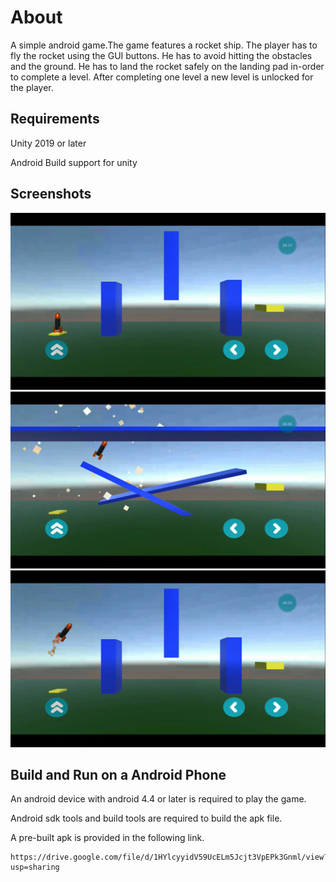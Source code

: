 # About
A simple android game.The game features a rocket ship. The player has to fly the rocket using the GUI buttons. He has to avoid hitting the obstacles and the ground. He has to land the rocket safely on the landing pad in-order to complete a level. After completing one level a new level is unlocked for the player.

## Requirements
Unity 2019 or later

Android Build support for unity


## Screenshots
<img src="https://github.com/RaviSingla23/RocketGame/blob/master/Screenshots/Screenshot%20(24).png">

<img src="https://github.com/RaviSingla23/RocketGame/blob/master/Screenshots/Screenshot%20(27).png">

<img src="https://github.com/RaviSingla23/RocketGame/blob/master/Screenshots/Screenshot%20(25).png">

## Build and Run on a Android Phone
An android device with android 4.4 or later is required to play the game.

Android sdk tools and build tools are required to build the apk file.

A pre-built apk is provided in the following link.
```
https://drive.google.com/file/d/1HYlcyyidV59UcELm5Jcjt3VpEPk3Gnml/view?usp=sharing
```

